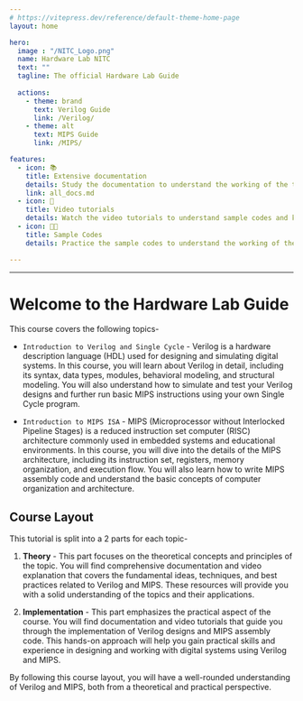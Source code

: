 ```yaml
---
# https://vitepress.dev/reference/default-theme-home-page
layout: home

hero:
  image : "/NITC_Logo.png"
  name: Hardware Lab NITC
  text: ""
  tagline: The official Hardware Lab Guide
  
  actions:
    - theme: brand
      text: Verilog Guide
      link: /Verilog/
    - theme: alt
      text: MIPS Guide
      link: /MIPS/

features:
  - icon: 📚
    title: Extensive documentation
    details: Study the documentation to understand the working of the topics hardware lab
    link: all_docs.md
  - icon: 🎥
    title: Video tutorials
    details: Watch the video tutorials to understand sample codes and key concepts
  - icon: 👨‍💻 
    title: Sample Codes
    details: Practice the sample codes to understand the working of the topics

---
```


---

# Welcome to the Hardware Lab Guide

This course covers the following topics-


* `Introduction to Verilog and Single Cycle` - Verilog is a hardware description language (HDL) used for designing and simulating digital systems. In this course, you will learn about Verilog in detail, including its syntax, data types, modules, behavioral modeling, and structural modeling. You will also understand how to simulate and test your Verilog designs and further run basic MIPS instructions using your own Single Cycle program.

* `Introduction to MIPS ISA` -  MIPS (Microprocessor without Interlocked Pipeline Stages) is a reduced instruction set computer (RISC) architecture commonly used in embedded systems and educational environments. In this course, you will dive into the details of the MIPS architecture, including its instruction set, registers, memory organization, and execution flow. You will also learn how to write MIPS assembly code and understand the basic concepts of computer organization and architecture.

## **Course Layout**

This tutorial is split into a 2 parts for each topic-

1. **Theory** - This part focuses on the theoretical concepts and principles of the topic. You will find comprehensive documentation and video explanation that covers the fundamental ideas, techniques, and best practices related to Verilog and MIPS. These resources will provide you with a solid understanding of the topics and their applications.  

2. **Implementation** - This part emphasizes the practical aspect of the course. You will find documentation and video tutorials that guide you through the implementation of Verilog designs and MIPS assembly code. This hands-on approach will help you gain practical skills and experience in designing and working with digital systems using Verilog and MIPS.  

By following this course layout, you will have a well-rounded understanding of Verilog and MIPS, both from a theoretical and practical perspective.
